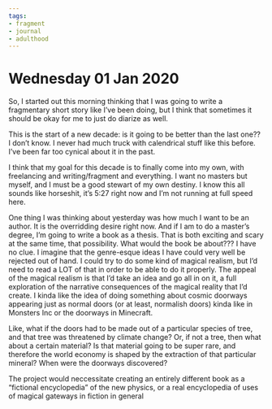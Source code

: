 ```yaml
---
tags:
- fragment
- journal
- adulthood
---
```


# Wednesday 01 Jan 2020

So, I started out this morning thinking that I was going to write a
fragmentary short story like I’ve been doing, but I think that sometimes
it should be okay for me to just do diarize as well.

This is the start of a new decade: is it going to be better than the
last one?? I don’t know. I never had much truck with calendrical stuff
like this before. I’ve been far too cynical about it in the past.

I think that my goal for this decade is to finally come into my own,
with freelancing and writing/fragment and everything. I want no masters but
myself, and I must be a good stewart of my own destiny. I know this all
sounds like horseshit, it’s 5:27 right now and I’m not running at full
speed here.

One thing I was thinking about yesterday was how much I want to be an
author. It is the overridding desire right now. And if I am to do a
master’s degree, I’m going to write a book as a thesis. That is both
exciting and scary at the same time, that possibility. What would the
book be about??? I have no clue. I imagine that the genre-esque ideas I
have could very well be rejected out of hand. I could try to do some
kind of magical realism, but I’d need to read a LOT of that in order to
be able to do it properly. The appeal of the magical realism is that I’d
take an idea and go all in on it, a full exploration of the narrative
consequences of the magical reality that I’d create. I kinda like the
idea of doing something about cosmic doorways appearing just as normal
doors (or at least, normalish doors) kinda like in Monsters Inc or the
doorways in Minecraft.

Like, what if the doors had to be made out of a particular species of
tree, and that tree was threatened by climate change? Or, if not a tree,
then what about a certain material? Is that material going to be super
rare, and therefore the world economy is shaped by the extraction of
that particular mineral? When were the doorways discovered?

The project would neccessitate creating an entirely different book as a
“fictional encyclopedia” of the new physics, or a real encyclopedia of
uses of magical gateways in fiction in general
